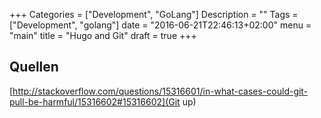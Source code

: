 +++
Categories = ["Development", "GoLang"]
Description = ""
Tags = ["Development", "golang"]
date = "2016-06-21T22:46:13+02:00"
menu = "main"
title = "Hugo and Git"
draft = true
+++

## Quellen
[http://stackoverflow.com/questions/15316601/in-what-cases-could-git-pull-be-harmful/15316602#15316602](Git up)

